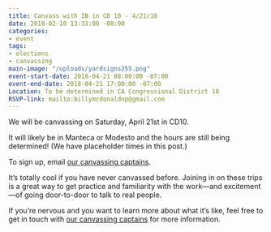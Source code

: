 ```yaml
---
title: Canvass with IB in CD 10 - 4/21/18
date: 2018-02-10 13:33:00 -08:00
categories:
- event
tags:
- elections
- canvassing
main-image: "/uploads/yardsigns255.png"
event-start-date: 2018-04-21 08:00:00 -07:00
event-end-date: 2018-04-21 17:00:00 -07:00
Location: To be determined in CA Congressional District 10
RSVP-link: mailto:billymcdonaldnp@gmail.com
---
```


We will be canvassing on Saturday, April 21st in CD10. 

It will likely be in Manteca or Modesto and the hours are still being determined! (We have placeholder times in this post.) 

To sign up, email [our canvassing captains](canvassing+owner@indivisibleberkeley.org). 

It’s totally cool if you have never canvassed before.  Joining in on these trips is a great way to get practice and familiarity with the work—and excitement—of going door-to-door to talk to real people. 

If you’re nervous and you want to learn more about what it’s like, feel free to get in touch with [our canvassing captains](canvassing+owner@indivisibleberkeley.org) for more information.

